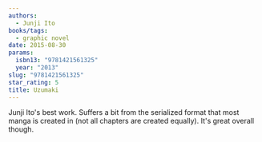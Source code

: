 ```yaml
---
authors:
  - Junji Ito
books/tags:
  - graphic novel
date: 2015-08-30
params:
  isbn13: "9781421561325"
  year: "2013"
slug: "9781421561325"
star_rating: 5
title: Uzumaki
---
```


Junji Ito's best work. Suffers a bit from the serialized format that most manga is created in (not all chapters are created equally). It's great overall though.

<!--more-->
